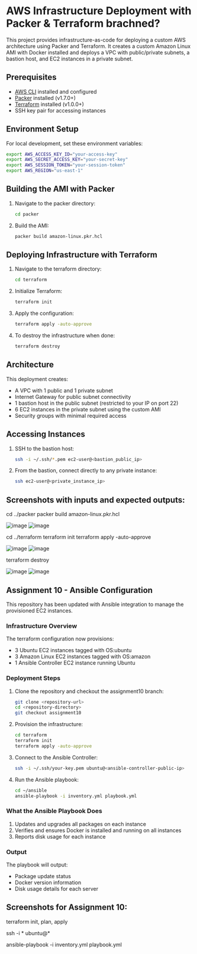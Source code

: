 # AWS Infrastructure Deployment with Packer & Terraform brachned?

This project provides infrastructure-as-code for deploying a custom AWS architecture using Packer and Terraform. It creates a custom Amazon Linux AMI with Docker installed and deploys a VPC with public/private subnets, a bastion host, and EC2 instances in a private subnet.

## Prerequisites

- [AWS CLI](https://aws.amazon.com/cli/) installed and configured
- [Packer](https://www.packer.io/downloads) installed (v1.7.0+)
- [Terraform](https://www.terraform.io/downloads.html) installed (v1.0.0+)
- SSH key pair for accessing instances

## Environment Setup


For local development, set these environment variables:

```bash
export AWS_ACCESS_KEY_ID="your-access-key"
export AWS_SECRET_ACCESS_KEY="your-secret-key"
export AWS_SESSION_TOKEN="your-session-token"
export AWS_REGION="us-east-1"
```

## Building the AMI with Packer

1. Navigate to the packer directory:
   ```bash
   cd packer
   ```

2. Build the AMI:
   ```bash
   packer build amazon-linux.pkr.hcl
   ```

## Deploying Infrastructure with Terraform

1. Navigate to the terraform directory:
   ```bash
   cd terraform
   ```

2. Initialize Terraform:
   ```bash
   terraform init
   ```

3. Apply the configuration:
   ```bash
   terraform apply -auto-approve
   ```

4. To destroy the infrastructure when done:
   ```bash
   terraform destroy
   ```

## Architecture

This deployment creates:
- A VPC with 1 public and 1 private subnet
- Internet Gateway for public subnet connectivity
- 1 bastion host in the public subnet (restricted to your IP on port 22)
- 6 EC2 instances in the private subnet using the custom AMI
- Security groups with minimal required access


## Accessing Instances

1. SSH to the bastion host:
   ```bash
   ssh -i ~/.ssh/*.pem ec2-user@<bastion_public_ip>
   ```

2. From the bastion, connect directly to any private instance:
   ```bash
   ssh ec2-user@<private_instance_ip>
   ```

## Screenshots with inputs and expected outputs:

cd ../packer
packer build amazon-linux.pkr.hcl

![image](https://github.com/user-attachments/assets/a09444fd-5d07-4c88-9b7f-a66886256abc)
![image](https://github.com/user-attachments/assets/94d53e7f-09e2-48b5-bfe8-9e1557c57d8a)


cd ../terraform
terraform init
terraform apply -auto-approve

![image](https://github.com/user-attachments/assets/6d22ace9-8ad4-4cc3-9438-8a8cea2a9c9b)
![image](https://github.com/user-attachments/assets/4bc1d53a-81e9-4677-bce4-4ee0f5830988)


terraform destroy

![image](https://github.com/user-attachments/assets/7e30818c-d1ec-4c79-9f62-99927aebd210)
![image](https://github.com/user-attachments/assets/bbe4fdfd-9a71-4d75-9013-2e829b711af1)

## Assignment 10 - Ansible Configuration

This repository has been updated with Ansible integration to manage the provisioned EC2 instances.

### Infrastructure Overview

The terraform configuration now provisions:
- 3 Ubuntu EC2 instances tagged with OS:ubuntu
- 3 Amazon Linux EC2 instances tagged with OS:amazon  
- 1 Ansible Controller EC2 instance running Ubuntu

### Deployment Steps

1. Clone the repository and checkout the assignment10 branch:
   ```bash
   git clone <repository-url>
   cd <repository-directory>
   git checkout assignment10
   ```

2. Provision the infrastructure:
   ```bash
   cd terraform
   terraform init
   terraform apply -auto-approve
   ```

3. Connect to the Ansible Controller:
   ```bash
   ssh -i ~/.ssh/your-key.pem ubuntu@<ansible-controller-public-ip>
   ```

4. Run the Ansible playbook:
   ```bash
   cd ~/ansible
   ansible-playbook -i inventory.yml playbook.yml
   ```

### What the Ansible Playbook Does

1. Updates and upgrades all packages on each instance
2. Verifies and ensures Docker is installed and running on all instances 
3. Reports disk usage for each instance

### Output

The playbook will output:
- Package update status
- Docker version information
- Disk usage details for each server

## Screenshots for Assignment 10:

terraform init, plan, apply


ssh -i * ubuntu@*


ansible-playbook -i inventory.yml playbook.yml




